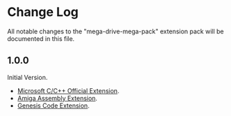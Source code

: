 # Change Log

All notable changes to the "mega-drive-mega-pack" extension pack will be documented in this file.

## 1.0.0

Initial Version.

* [Microsoft C/C++ Official Extension](https://marketplace.visualstudio.com/items?itemName=ms-vscode.cpptools).
* [Amiga Assembly Extension](https://marketplace.visualstudio.com/items?itemName=prb28.amiga-assembly).
* [Genesis Code Extension](https://marketplace.visualstudio.com/items?itemName=zerasul.genesis-code).
